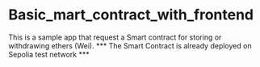 # Basic_mart_contract_with_frontend
This is a sample app that request a Smart contract for storing or withdrawing ethers (Wei).
*** The Smart Contract is already deployed on Sepolia test network ***
